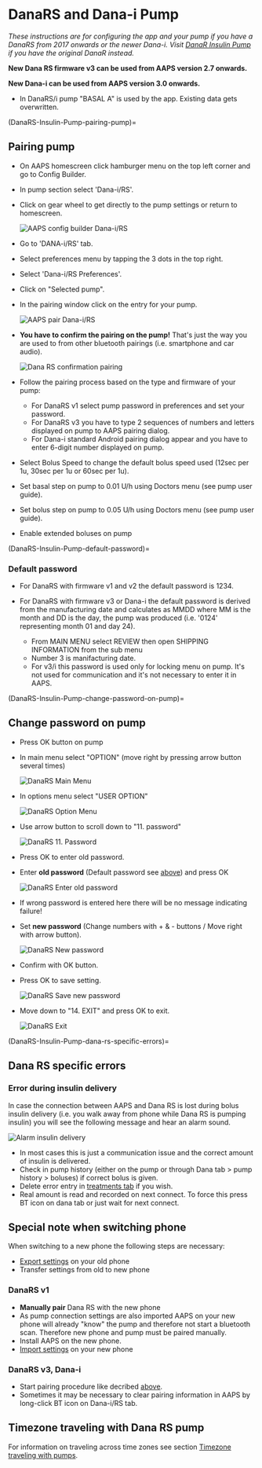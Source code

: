 # DanaRS and Dana-i Pump

_These instructions are for configuring the app and your pump if you have a DanaRS from 2017 onwards or the newer Dana-i. Visit [DanaR Insulin Pump](./DanaR-Insulin-Pump) if you have the original DanaR instead._

**New Dana RS firmware v3 can be used from AAPS version 2.7 onwards.**

**New Dana-i can be used from AAPS version 3.0 onwards.**

- In DanaRS/i pump "BASAL A" is used by the app. Existing data gets overwritten.

(DanaRS-Insulin-Pump-pairing-pump)=

## Pairing pump

- On AAPS homescreen click hamburger menu on the top left corner and go to Config Builder.

- In pump section select 'Dana-i/RS'.

- Click on gear wheel to get directly to the pump settings or return to homescreen.

  ![AAPS config builder Dana-i/RS](../images/DanaRS_i_ConfigB.png)

- Go to 'DANA-i/RS' tab.

- Select preferences menu by tapping the 3 dots in the top right.

- Select 'Dana-i/RS Preferences'.

- Click on "Selected pump".

- In the pairing window click on the entry for your pump.

  ![AAPS pair Dana-i/RS](../images/DanaRS_i_Pairing.png)

- **You have to confirm the pairing on the pump!** That's just the way you are used to from other bluetooth pairings (i.e. smartphone and car audio).

  ![Dana RS confirmation pairing](../images/DanaRS_Pairing.png)

- Follow the pairing process based on the type and firmware of your pump:

  - For DanaRS v1 select pump password in preferences and set your password.
  - For DanaRS v3 you have to type 2 sequences of numbers and letters displayed on pump to AAPS pairing dialog.
  - For Dana-i standard Android pairing dialog appear and you have to enter 6-digit number displayed on pump.

- Select Bolus Speed to change the default bolus speed used (12sec per 1u, 30sec per 1u or 60sec per 1u).

- Set basal step on pump to 0.01 U/h using Doctors menu (see pump user guide).

- Set bolus step on pump to 0.05 U/h using Doctors menu (see pump user guide).

- Enable extended boluses on pump

(DanaRS-Insulin-Pump-default-password)=

### Default password

- For DanaRS with firmware v1 and v2 the default password is 1234.
- For DanaRS with firmware v3 or Dana-i the default password is derived from the manufacturing date and calculates as MMDD where MM is the month and DD is the day, the pump was produced (i.e. '0124' representing month 01 and day 24).

  - From MAIN MENU select REVIEW then open SHIPPING INFORMATION from the sub menu
  - Number 3 is manifacturing date.
  - For v3/i this password is used only for locking menu on pump. It's not used for communication and it's not necessary to enter it in AAPS.

(DanaRS-Insulin-Pump-change-password-on-pump)=

## Change password on pump

- Press OK button on pump

- In main menu select "OPTION" (move right by pressing arrow button several times)

  ![DanaRS Main Menu](../images/DanaRSPW_01_MainMenu.png)

- In options menu select "USER OPTION"

  ![DanaRS Option Menu](../images/DanaRSPW_02_OptionMenu.png)

- Use arrow button to scroll down to "11. password"

  ![DanaRS 11. Password](../images/DanaRSPW_03_11PW.png)

- Press OK to enter old password.

- Enter **old password** (Default password see [above](DanaRS-Insulin-Pump-default-password)) and press OK

  ![DanaRS Enter old password](../images/DanaRSPW_04_11PWenter.png)

- If wrong password is entered here there will be no message indicating failure!

- Set **new password** (Change numbers with + & - buttons / Move right with arrow button).

  ![DanaRS New password](../images/DanaRSPW_05_PWnew.png)

- Confirm with OK button.

- Press OK to save setting.

  ![DanaRS Save new password](../images/DanaRSPW_06_PWnewSave.png)

- Move down to "14. EXIT" and press OK to exit.

  ![DanaRS Exit](../images/DanaRSPW_07_Exit.png)

(DanaRS-Insulin-Pump-dana-rs-specific-errors)=

## Dana RS specific errors

### Error during insulin delivery

In case the connection between AAPS and Dana RS is lost during bolus insulin delivery (i.e. you walk away from phone while Dana RS is pumping insulin) you will see the following message and hear an alarm sound.

![Alarm insulin delivery](../images/DanaRS_Error_bolus.png)

- In most cases this is just a communication issue and the correct amount of insulin is delivered.
- Check in pump history (either on the pump or through Dana tab > pump history > boluses) if correct bolus is given.
- Delete error entry in [treatments tab](Screenshots-carb-correction) if you wish.
- Real amount is read and recorded on next connect. To force this press BT icon on dana tab or just wait for next connect.

## Special note when switching phone

When switching to a new phone the following steps are necessary:

- [Export settings](ExportImportSettings-export-settings) on your old phone
- Transfer settings from old to new phone

### DanaRS v1

- **Manually pair** Dana RS with the new phone
- As pump connection settings are also imported AAPS on your new phone will already "know" the pump and therefore not start a bluetooth scan. Therefore new phone and pump must be paired manually.
- Install AAPS on the new phone.
- [Import settings](ExportImportSettings-import-settings) on your new phone

### DanaRS v3, Dana-i

- Start pairing procedure like decribed [above](DanaRS-Insulin-Pump-pairing-pump).
- Sometimes it may be necessary to clear pairing information in AAPS by long-click BT icon on Dana-i/RS tab.

## Timezone traveling with Dana RS pump

For information on traveling across time zones see section [Timezone traveling with pumps](Timezone-traveling-danarv2-danars).
